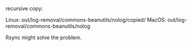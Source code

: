 recursive copy:

Linux: out/log-removal/commons-beanutils/nolog/copied/
MacOS: out/log-removal/commons-beanutils/nolog

Rsync might solve the problem.
